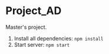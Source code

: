 # Project_AD
Master's project.
1. Install all dependencies: `npm install`
2. Start server: `npm start`
